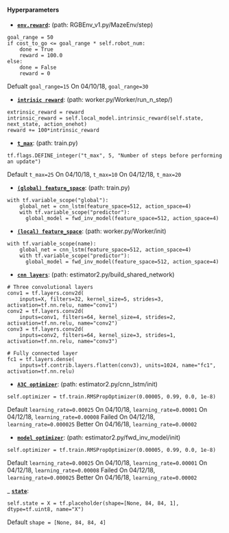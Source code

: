 #### Hyperparameters

- __[`env.reward`](RGBEnv_v1.py#L103):__ (path: RGBEnv_v1.py/MazeEnv/step)     
```buildoutcfg
goal_range = 50
if cost_to_go <= goal_range * self.robot_num:
    done = True
    reward = 100.0
else:
    done = False
    reward = 0
```   
Defualt `goal_range=15`
On 04/10/18, `goal_range=30`


- __[`intrisic reward`](worker.py#L160)__: (path: worker.py/Worker/run_n_step/)
```buildoutcfg
extrinsic_reward = reward
intrinsic_reward = self.local_model.intrinsic_reward(self.state, next_state, action_onehot)
reward += 100*intrinsic_reward
```


- __[`t_max`](train.py/#L33)__: (path: train.py) 
```buildoutcfg
tf.flags.DEFINE_integer("t_max", 5, "Number of steps before performing an update")   
```
Default `t_max=25`
On 04/10/18, `t_max=10`
On 04/12/18, `t_max=20`

- __[`(global) feature_space`](train.py/#L85)__: (path: train.py)
```buildoutcfg
with tf.variable_scope("global"):
    global_net = cnn_lstm(feature_space=512, action_space=4)
    with tf.variable_scope("predictor"):
      global_model = fwd_inv_model(feature_space=512, action_space=4)    
```

- __[`(local) feature_space`](worker.py/#L88)__: (path: worker.py/Worker/init)
```buildoutcfg
with tf.variable_scope(name):
    global_net = cnn_lstm(feature_space=512, action_space=4)
    with tf.variable_scope("predictor"):
      global_model = fwd_inv_model(feature_space=512, action_space=4)    
```


- __[`cnn layers`](estimators2.py/#L18)__: (path: estimator2.py/build_shared_network)
```buildoutcfg
# Three convolutional layers
conv1 = tf.layers.conv2d(
    inputs=X, filters=32, kernel_size=5, strides=3, activation=tf.nn.relu, name="conv1")
conv2 = tf.layers.conv2d(
    inputs=conv1, filters=64, kernel_size=4, strides=2, activation=tf.nn.relu, name="conv2")
conv3 = tf.layers.conv2d(
    inputs=conv2, filters=64, kernel_size=3, strides=1, activation=tf.nn.relu, name="conv3")

# Fully connected layer
fc1 = tf.layers.dense(
    inputs=tf.contrib.layers.flatten(conv3), units=1024, name="fc1", activation=tf.nn.relu)
```

- __[`A3C optimizer`](estimators2.py/#L150)__: (path: estimator2.py/cnn_lstm/init)
```buildoutcfg
self.optimizer = tf.train.RMSPropOptimizer(0.00005, 0.99, 0.0, 1e-8)
```
Default `learning_rate=0.00025`
On 04/10/18, `learning_rate=0.00001`
On 04/12/18, `learning_rate=0.00008` Failed
On 04/12/18, `learning_rate=0.000025` Better
On 04/16/18, `learning_rate=0.00002` 
- __[`model optimizer`](estimators2.py/#L220)__: (path: estimator2.py/fwd_inv_model/init)
```buildoutcfg
self.optimizer = tf.train.RMSPropOptimizer(0.00005, 0.99, 0.0, 1e-8)
```
Default `learning_rate=0.00025`
On 04/10/18, `learning_rate=0.00001`
On 04/12/18, `learning_rate=0.00008` Failed
On 04/12/18, `learning_rate=0.000025` Better
On 04/16/18, `learning_rate=0.00002` 


_ __[`state`](estimators2.py#L71)__:
```buildoutcfg
self.state = X = tf.placeholder(shape=[None, 84, 84, 1], dtype=tf.uint8, name="X")

```
Default `shape = [None, 84, 84, 4]`
